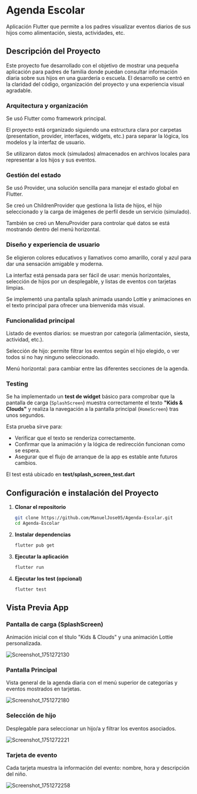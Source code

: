 # Agenda Escolar

Aplicación Flutter que permite a los padres visualizar eventos diarios de sus hijos como alimentación, siesta, actividades, etc.

## Descripción del Proyecto
Este proyecto fue desarrollado con el objetivo de mostrar una pequeña aplicación para padres de familia donde puedan consultar información diaria sobre sus hijos en una guardería o escuela. El desarrollo se centró en la claridad del código, organización del proyecto y una experiencia visual agradable.

### Arquitectura y organización
Se usó Flutter como framework principal.

El proyecto está organizado siguiendo una estructura clara por carpetas (presentation, provider, interfaces, widgets, etc.) para separar la lógica, los modelos y la interfaz de usuario.

Se utilizaron datos mock (simulados) almacenados en archivos locales para representar a los hijos y sus eventos.

### Gestión del estado
Se usó Provider, una solución sencilla para manejar el estado global en Flutter.

Se creó un ChildrenProvider que gestiona la lista de hijos, el hijo seleccionado y la carga de imágenes de perfil desde un servicio (simulado).

También se creó un MenuProvider para controlar qué datos se está mostrando dentro del menú horizontal.

### Diseño y experiencia de usuario
Se eligieron colores educativos y llamativos como amarillo, coral y azul para dar una sensación amigable y moderna.

La interfaz está pensada para ser fácil de usar: menús horizontales, selección de hijos por un desplegable, y listas de eventos con tarjetas limpias.

Se implementó una pantalla splash animada usando Lottie y animaciones en el texto principal para ofrecer una bienvenida más visual.

### Funcionalidad principal
Listado de eventos diarios: se muestran por categoría (alimentación, siesta, actividad, etc.).

Selección de hijo: permite filtrar los eventos según el hijo elegido, o ver todos si no hay ninguno seleccionado.

Menú horizontal: para cambiar entre las diferentes secciones de la agenda.

### Testing
Se ha implementado un **test de widget** básico para comprobar que la pantalla de carga (`SplashScreen`) muestra correctamente el texto **"Kids & Clouds"** y realiza la navegación a la pantalla principal (`HomeScreen`) tras unos segundos.

Esta prueba sirve para:
- Verificar que el texto se renderiza correctamente.
- Confirmar que la animación y la lógica de redirección funcionan como se espera.
- Asegurar que el flujo de arranque de la app es estable ante futuros cambios.

El test está ubicado en **test/splash_screen_test.dart**

## Configuración e instalación del Proyecto

1. **Clonar el repositorio**
   ```bash
   git clone https://github.com/ManuelJose05/Agenda-Escolar.git
   cd Agenda-Escolar
   
2. **Instalar dependencias**
   ```bash
   flutter pub get

4. **Ejecutar la aplicación**
   ```bash
   flutter run

5. **Ejecutar los test (opcional)**
   ```bash
   flutter test

## Vista Previa App

### Pantalla de carga (SplashScreen)
Animación inicial con el título "Kids & Clouds" y una animación Lottie personalizada.

![Screenshot_1751272130](https://github.com/user-attachments/assets/4f8fdc4d-81ea-4f88-a9c7-4f796b2ca976)

### Pantalla Principal
Vista general de la agenda diaria con el menú superior de categorías y eventos mostrados en tarjetas.

![Screenshot_1751272180](https://github.com/user-attachments/assets/0cd2339c-ea51-4099-bdf5-62be83d4d3ad)

### Selección de hijo
Desplegable para seleccionar un hijo/a y filtrar los eventos asociados.

![Screenshot_1751272221](https://github.com/user-attachments/assets/494f8e7f-f11d-49cb-92b4-2f7f61b38598)

### Tarjeta de evento
Cada tarjeta muestra la información del evento: nombre, hora y descripción del niño.

![Screenshot_1751272258](https://github.com/user-attachments/assets/d3b8f7eb-07d8-4b46-bfb5-5e95af84a716)



